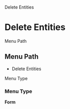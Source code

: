 
Delete Entities
# Delete Entities



Menu Path
## Menu Path



- Delete Entities

Menu Type
### Menu Type

**Form**

